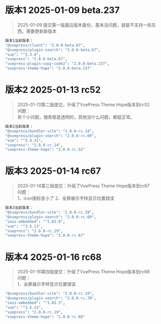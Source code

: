 # 版本1 2025-01-09 beta.237

> 2025-01-09 提交第一版最后版本备份，基本没问题，就是不支持一些东西，需要更新新版本

```bash
版本1当前版本：
"@vuepress/client": "2.0.0-beta.67",
"@vuepress/plugin-search": "2.0.0-beta.67",
"vue": "^3.3.4",
"vuepress": "2.0.0-beta.67",
"vuepress-plugin-copy-code2": "2.0.0-beta.237",
"vuepress-theme-hope": "2.0.0-beta.237"
```

# 版本2 2025-01-13 rc52

> 2025-01-13第二版提交，升级了VuePress Theme Hope版本到rc52<br>
> 问题：<br>
> 有个小问题，搜索框是透明的，其他没什么问题，都挺正常。

```bash
版本2当前版本：
"@vuepress/bundler-vite": "2.0.0-rc.14",
"@vuepress/plugin-search": "2.0.0-rc.69",
"vue": "^3.4.31",
"vuepress": "2.0.0-rc.14",
"vuepress-theme-hope": "2.0.0-rc.52"
```

# 版本3 2025-01-14 rc67
> 2025-01-14第三版提交：升级了VuePress Theme Hope版本到rc67<br>
> 问题：<br>
> 1、icon图标变小了 2、全屏展示字样显示位置错误

```bash
版本3当前版本：
"@vuepress/bundler-vite": "2.0.0-rc.19",
"@vuepress/plugin-search": "2.0.0-rc.69",
"sass-embedded": "^1.83.0",
"vue": "^3.5.13",
"vuepress": "2.0.0-rc.19",
"vuepress-theme-hope": "2.0.0-rc.67"
```

# 版本4 2025-01-16 rc68
> 2025-01-16第四版提交：升级了VuePress Theme Hope版本到rc68<br>
> 问题：<br>
> 1、全屏展示字样显示位置错误

```bash
"@vuepress/bundler-vite": "2.0.0-rc.19",
"@vuepress/plugin-search": "2.0.0-rc.70",
"sass-embedded": "^1.83.3",
"vue": "^3.5.13",
"vuepress": "2.0.0-rc.19",
"vuepress-theme-hope": "2.0.0-rc.68"
```